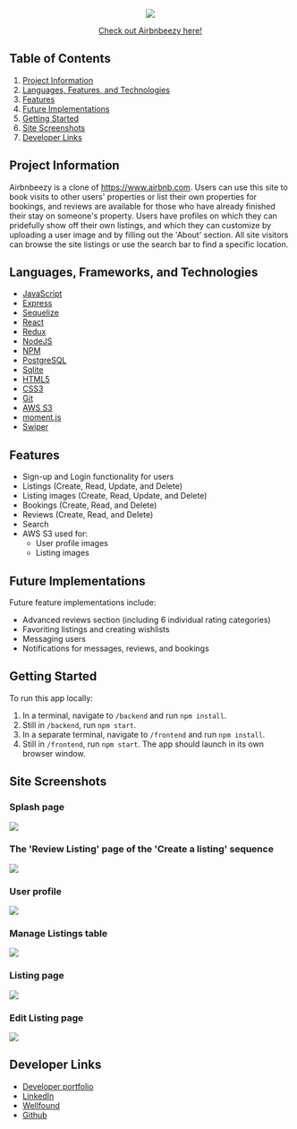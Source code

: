 <p align="center"><img src="https://github.com/Risclover/airbnbeezy/blob/main/frontend/src/images/airbnbeezy_logo3.png" /></p>
<p align="center"><a href="https://air-bnbeezy.herokuapp.com/" target="_blank">Check out Airbnbeezy here!</a></p>

## Table of Contents

1. [Project Information](#project-information)
2. [Languages, Features, and Technologies](#languages-frameworks-and-technologies)
3. [Features](#features)
4. [Future Implementations](#future-implementations)
5. [Getting Started](#getting-started)
6. [Site Screenshots](#site-screenshots)
7. [Developer Links](#developer-links)

## Project Information

Airbnbeezy is a clone of https://www.airbnb.com. Users can use this site to book visits to other users' properties or list their own properties for bookings, and reviews are available for those who have already finished their stay on someone's property. Users have profiles on which they can pridefully show off their own listings, and which they can customize by uploading a user image and by filling out the 'About' section. All site visitors can browse the site listings or use the search bar to find a specific location.

## Languages, Frameworks, and Technologies

- [JavaScript](https://devdocs.io/javascript/)
- [Express](https://expressjs.com/)
- [Sequelize](https://sequelize.org/)
- [React](https://beta.reactjs.org/)
- [Redux](https://redux.js.org/)
- [NodeJS](https://nodejs.org/en/docs/)
- [NPM](https://docs.npmjs.com/)
- [PostgreSQL](https://www.postgresql.org/docs/)
- [Sqlite](https://www.sqlite.org/docs.html)
- [HTML5](https://devdocs.io/html/)
- [CSS3](https://devdocs.io/css/)
- [Git](https://devdocs.io/git/)
- [AWS S3](https://aws.amazon.com/s3/)
- [moment.js](https://momentjs.com/)
- [Swiper](https://swiperjs.com/)

## Features

- Sign-up and Login functionality for users
- Listings (Create, Read, Update, and Delete)
- Listing images (Create, Read, Update, and Delete)
- Bookings (Create, Read, and Delete)
- Reviews (Create, Read, and Delete)
- Search
- AWS S3 used for:
  - User profile images
  - Listing images

## Future Implementations

Future feature implementations include:

- Advanced reviews section (including 6 individual rating categories)
- Favoriting listings and creating wishlists
- Messaging users
- Notifications for messages, reviews, and bookings

## Getting Started

To run this app locally:
1. In a terminal, navigate to `/backend` and run `npm install`.
2. Still in `/backend`, run `npm start`.
3. In a separate terminal, navigate to `/frontend` and run `npm install`. 
4. Still in `/frontend`, run `npm start`. The app should launch in its own browser window.

## Site Screenshots

### Splash page
![](https://github.com/Risclover/risclover.github.io/blob/main/public/images/airbnbeezy-images/airbnbeezy-splash.png)

### The 'Review Listing' page of the 'Create a listing' sequence
![](https://github.com/Risclover/risclover.github.io/blob/main/public/images/airbnbeezy-images/airbnbeezy-review-listing.png)

### User profile
![](https://github.com/Risclover/risclover.github.io/blob/main/public/images/airbnbeezy-images/airbnbeezy-profile.png)

### Manage Listings table
![](https://github.com/Risclover/risclover.github.io/blob/main/public/images/airbnbeezy-images/airbnbeezy-manage-listings.png)

### Listing page
![](https://github.com/Risclover/risclover.github.io/blob/main/public/images/airbnbeezy-images/airbnbeezy-full.png)

### Edit Listing page
![](https://github.com/Risclover/risclover.github.io/blob/main/public/images/airbnbeezy-images/airbnbeezy-edit-listing-full.png)


## Developer Links
- [Developer portfolio](https://risclover.github.io)
- [LinkedIn](https://www.linkedin.com/in/sara-dunlop)
- [Wellfound](https://angel.co/u/sara-dunlop-1)
- [Github](https://www.github.com/Risclover)
